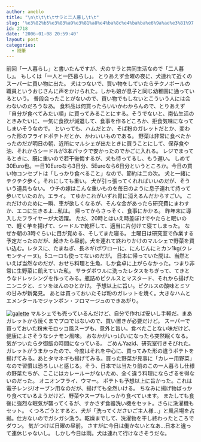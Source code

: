```yaml
---
author: ameblo
title: "\n\t\t\t\tサラと二人暮し\t\t"
slug: '%e3%82%b5%e3%83%a9%e3%81%a8%e4%ba%8c%e4%ba%ba%e6%9a%ae%e3%81%97'
id: 2718
date: '2006-01-08 20:59:40'
layout: post
categories:
  - 随筆
---
```


前回「一人暮らし」と書いたんですが、犬のサラと共同生活なので「二人暮し」。 もしくは「一人と一匹暮らし」。 とりあえず金曜の夜に、犬連れて近くのスーパーに買い物に出た。 犬はつないで、買い物をしていたらテクノポールの職員というおじさんに声をかけられた。しかも娘が息子と同じ幼稚園に通っているという。 普段会ったことがないので、買い物でもしないとこういう人には会わないのだろうなあ。 食料品は何買ったらいいかわからんので、とりあえず「自分が食べてみたい順」に買ってみることにする。そうでないと、南仏生活のときみたいに、一気に食欲が減退して、食事を作るどころか、拒食気味になってしまいそうなので。 といっても、ハムだとか、そば粉のガレットだとか、変わった形のフライドポテトだとか、かわいいものである。 野菜は非常に食べたかったのだが明日の朝、近所にマルシェが出たときに買うことにして、保存食や油、それからシードルが3本パックで安かったのでかごに入れる。 レジでまってるときに、既に重いので若干後悔するが、犬も待ってるし、もう遅い。 しめて30Euro也。一日10Euroなら3日分、5Euroなら6日分というところか。今日の買い物コンセプトは「しっかり食べること」なので、節約は二の次。 犬と一緒にテクテク歩く。それにしても重い。 犬が引っ張ってくれればいいのだが、そういう道具もない。 ウチの嫁はこんな重いものを毎日のように息子連れて持って歩いていたのか。エライ。 てゆかこれがいずれ胃に消えるんだからすごい。 これだけのために一瞬、車が欲しくなるが、そんな金があったら研究費にまわすか、エコに生きるよ…私は。 帰ってからさっそく、食事にかかる。 昨年末に導入したフライヤーが大活躍。 ただ、20時とはいえ時差ぼけでやたらと眠いので、軽く芋を揚げて、シードルで乾杯して、適当に片付けて寝てしまった。 なぜか朝の3時ぐらいに目が覚める、そしてまた寝る。 土曜日は研究室で作業する予定だったのだが、起きたら昼前。犬を連れて終わりかけのマルシェで野菜を買い込む。レタスに、たまねぎ、長ネギ(ポワロー)に、にんじんにミカン1kg(クレモンティーヌ)。5ユーロも使ってないのだが。 日本に帰っていた間は、当然といえば当然なのだが、おせち料理と生魚、しか食卓に上がらなかった。つまり非常に生野菜に飢えていた私。 サラダボウルに洗ったレタスをちぎって、てきとうなドレッシングを作ってみる。瓶詰めピクルスとマスタード、それから揚げたニンニクと、ミソをほんのひとかけ。 予想以上に旨い。ピクルスの酸味とミソの甘みが新発見。 あとは買っておいたそば粉のガレットを焼く。大きなハムとエメンタールでジャンボン・フロマージュのできあがり。

[![galette](http://blog-imgs-42.fc2.com/a/k/i/akihikofr/blog_import_4f5640b2d58ae.jpg)](http://blog-imgs-42.fc2.com/a/k/i/akihikofr/blog_import_4f5640b2f1091.jpg) マルシェでも売っているんだけど、自分で作れば安いし手軽だ。まあガレットから焼くまでプロではないので、買い置きが必要だけど。 スーパーで買っておいた粉末モロッコ風スープも、意外と旨い。食べたことない味だけど、健康によさそうなシナモン風味。 おなかがいっぱいになったら突然眠くなる。 気がついたら夕御飯の時間になっている。 ごめんYazid、研究室行きそびれた。 ガレットがうまかったので、今度はそれを中心に、買ってみた形の違うポテトを揚げてみる。あとタマネギも揚げてみる。買った野菜が見事に「カレー用野菜」なので習慣は恐ろしいと感じる。そう、日本では当たり前のこの一人暮らし仕様の野菜たちが、ここにはカレールーがないため、全く違う料理にならざるを得ないのだった。 オニオンフライ、ウマー。 ポテトも予想以上に旨かった。これは電子レンジ/オーブン用なのだが、揚げても全然いける。 ちなみに揚げ物ばっかり食べているようだけど、野菜やスープもしっかり食べています。 またしても食後に強烈な眠気が襲ってくるが、すかさず食器洗い機をセット。さらに洗濯機もセット。 くつろごうとすると、犬が「洗ってくださいご主人様…」と風呂場を占拠。仕方ないのでガシガシ洗う。乾燥までして、洗濯物を干し終わったところでダウン。 気がつけば日曜の昼前。 さすがに今日は働かないとなあ…日本と違って連休じゃないし。 しかし今日は雨。犬は連れて行けなさそうだな。